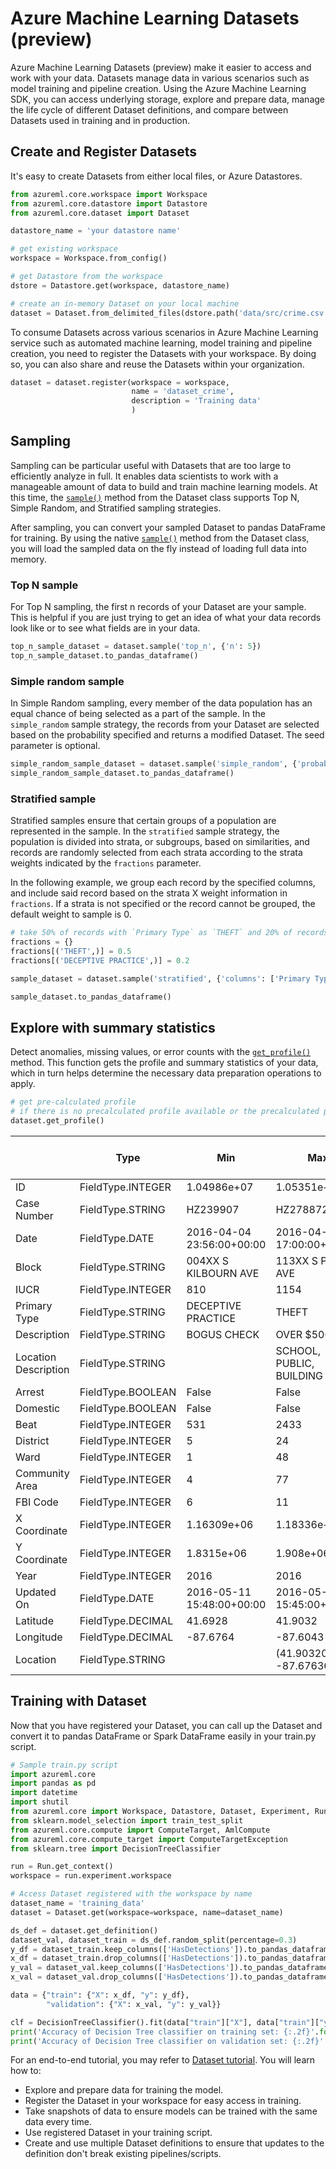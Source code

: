 # Azure Machine Learning Datasets (preview)

Azure Machine Learning Datasets (preview) make it easier to access and work with your data. Datasets manage data in various scenarios such as model training and pipeline creation. Using the Azure Machine Learning SDK, you can access underlying storage, explore and prepare data, manage the life cycle of different Dataset definitions, and compare between Datasets used in training and in production.

## Create and Register Datasets

It's easy to create Datasets from either local files, or Azure Datastores.

```Python
from azureml.core.workspace import Workspace
from azureml.core.datastore import Datastore
from azureml.core.dataset import Dataset

datastore_name = 'your datastore name'

# get existing workspace
workspace = Workspace.from_config()

# get Datastore from the workspace
dstore = Datastore.get(workspace, datastore_name)

# create an in-memory Dataset on your local machine
dataset = Dataset.from_delimited_files(dstore.path('data/src/crime.csv'))
```

To consume Datasets across various scenarios in Azure Machine Learning service such as automated machine learning, model training and pipeline creation, you need to register the Datasets with your workspace. By doing so, you can also share and reuse the Datasets within your organization.

```Python
dataset = dataset.register(workspace = workspace,
                           name = 'dataset_crime',
                           description = 'Training data'
                           )
```

## Sampling

Sampling can be particular useful with Datasets that are too large to efficiently analyze in full. It enables data scientists to work with a manageable amount of data to build and train machine learning models. At this time, the [`sample()`](https://docs.microsoft.com//python/api/azureml-core/azureml.core.dataset(class)?view=azure-ml-py#sample-sample-strategy--arguments-) method from the Dataset class supports Top N, Simple Random, and Stratified sampling strategies.

After sampling, you can convert your sampled Dataset to pandas DataFrame for training. By using  the native [`sample()`](https://docs.microsoft.com//python/api/azureml-core/azureml.core.dataset(class)?view=azure-ml-py#sample-sample-strategy--arguments-) method from the Dataset class, you will load the sampled data on the fly instead of loading full data into memory.

### Top N sample

For Top N sampling, the first n records of your Dataset are your sample. This is helpful if you are just trying  to get an idea of what your data records look like or to see what fields are in your data.

```Python
top_n_sample_dataset = dataset.sample('top_n', {'n': 5})
top_n_sample_dataset.to_pandas_dataframe()
```

### Simple random sample

In Simple Random sampling, every member of the data population has an equal chance of being selected as a part of the sample. In the `simple_random` sample strategy, the records from your Dataset are selected based on the probability specified and returns a modified Dataset. The seed parameter is optional.

```Python
simple_random_sample_dataset = dataset.sample('simple_random', {'probability':0.3, 'seed': seed})
simple_random_sample_dataset.to_pandas_dataframe()
```

### Stratified sample

Stratified samples ensure that certain groups of a population are represented in the sample. In the `stratified` sample strategy, the population is divided into strata, or subgroups, based on similarities, and records are randomly selected from each strata according to the strata weights indicated by the `fractions` parameter.

In the following example, we group each record by the specified columns, and include said record based on the strata X weight information in `fractions`. If a strata is not specified or the record cannot be grouped, the default weight to sample is 0.

```Python
# take 50% of records with `Primary Type` as `THEFT` and 20% of records with `Primary Type` as `DECEPTIVE PRACTICE` into sample Dataset
fractions = {}
fractions[('THEFT',)] = 0.5
fractions[('DECEPTIVE PRACTICE',)] = 0.2

sample_dataset = dataset.sample('stratified', {'columns': ['Primary Type'], 'fractions': fractions, 'seed': seed})

sample_dataset.to_pandas_dataframe()
```

## Explore with summary statistics

 Detect anomalies, missing values, or error counts with the [`get_profile()`](https://docs.microsoft.com/python/api/azureml-core/azureml.core.dataset.dataset?view=azure-ml-py#get-profile-arguments-none--generate-if-not-exist-true--workspace-none--compute-target-none-) method. This function gets the profile and summary statistics of your data, which in turn helps determine the necessary data preparation operations to apply.

```Python
# get pre-calculated profile
# if there is no precalculated profile available or the precalculated profile is not up-to-date, this method will generate a new profile of the Dataset
dataset.get_profile()
```

||Type|Min|Max|Count|Missing Count|Not Missing Count|Percent missing|Error Count|Empty count|0.1% Quantile|1% Quantile|5% Quantile|25% Quantile|50% Quantile|75% Quantile|95% Quantile|99% Quantile|99.9% Quantile|Mean|Standard Deviation|Variance|Skewness|Kurtosis
-|----|---|---|-----|-------------|-----------------|---------------|-----------|-----------|-------------|-----------|-----------|------------|------------|------------|------------|------------|--------------|----|------------------|--------|--------|--------
ID|FieldType.INTEGER|1.04986e+07|1.05351e+07|10.0|0.0|10.0|0.0|0.0|0.0|1.04986e+07|1.04992e+07|1.04986e+07|1.05166e+07|1.05209e+07|1.05259e+07|1.05351e+07|1.05351e+07|1.05351e+07|1.05195e+07|12302.7|1.51358e+08|-0.495701|-1.02814
Case Number|FieldType.STRING|HZ239907|HZ278872|10.0|0.0|10.0|0.0|0.0|0.0||||||||||||||
Date|FieldType.DATE|2016-04-04 23:56:00+00:00|2016-04-15 17:00:00+00:00|10.0|0.0|10.0|0.0|0.0|0.0||||||||||||||
Block|FieldType.STRING|004XX S KILBOURN AVE|113XX S PRAIRIE AVE|10.0|0.0|10.0|0.0|0.0|0.0||||||||||||||
IUCR|FieldType.INTEGER|810|1154|10.0|0.0|10.0|0.0|0.0|0.0|810|850|810|890|1136|1153|1154|1154|1154|1058.5|137.285|18847.2|-0.785501|-1.3543
Primary Type|FieldType.STRING|DECEPTIVE PRACTICE|THEFT|10.0|0.0|10.0|0.0|0.0|0.0||||||||||||||
Description|FieldType.STRING|BOGUS CHECK|OVER $500|10.0|0.0|10.0|0.0|0.0|0.0||||||||||||||
Location Description|FieldType.STRING||SCHOOL, PUBLIC, BUILDING|10.0|0.0|10.0|0.0|0.0|1.0||||||||||||||
Arrest|FieldType.BOOLEAN|False|False|10.0|0.0|10.0|0.0|0.0|0.0||||||||||||||
Domestic|FieldType.BOOLEAN|False|False|10.0|0.0|10.0|0.0|0.0|0.0||||||||||||||
Beat|FieldType.INTEGER|531|2433|10.0|0.0|10.0|0.0|0.0|0.0|531|531|531|614|1318.5|1911|2433|2433|2433|1371.1|692.094|478994|0.105418|-1.60684
District|FieldType.INTEGER|5|24|10.0|0.0|10.0|0.0|0.0|0.0|5|5|5|6|13|19|24|24|24|13.5|6.94822|48.2778|0.0930109|-1.62325
Ward|FieldType.INTEGER|1|48|10.0|0.0|10.0|0.0|0.0|0.0|1|5|1|9|22.5|40|48|48|48|24.5|16.2635|264.5|0.173723|-1.51271
Community Area|FieldType.INTEGER|4|77|10.0|0.0|10.0|0.0|0.0|0.0|4|8.5|4|24|37.5|71|77|77|77|41.2|26.6366|709.511|0.112157|-1.73379
FBI Code|FieldType.INTEGER|6|11|10.0|0.0|10.0|0.0|0.0|0.0|6|6|6|6|11|11|11|11|11|9.4|2.36643|5.6|-0.702685|-1.59582
X Coordinate|FieldType.INTEGER|1.16309e+06|1.18336e+06|10.0|7.0|3.0|0.7|0.0|0.0|1.16309e+06|1.16309e+06|1.16309e+06|1.16401e+06|1.16678e+06|1.17921e+06|1.18336e+06|1.18336e+06|1.18336e+06|1.17108e+06|10793.5|1.165e+08|0.335126|-2.33333
Y Coordinate|FieldType.INTEGER|1.8315e+06|1.908e+06|10.0|7.0|3.0|0.7|0.0|0.0|1.8315e+06|1.8315e+06|1.8315e+06|1.83614e+06|1.85005e+06|1.89352e+06|1.908e+06|1.908e+06|1.908e+06|1.86319e+06|39905.2|1.59243e+09|0.293465|-2.33333
Year|FieldType.INTEGER|2016|2016|10.0|0.0|10.0|0.0|0.0|0.0|2016|2016|2016|2016|2016|2016|2016|2016|2016|2016|0|0|NaN|NaN
Updated On|FieldType.DATE|2016-05-11 15:48:00+00:00|2016-05-27 15:45:00+00:00|10.0|0.0|10.0|0.0|0.0|0.0||||||||||||||
Latitude|FieldType.DECIMAL|41.6928|41.9032|10.0|7.0|3.0|0.7|0.0|0.0|41.6928|41.6928|41.6928|41.7057|41.7441|41.8634|41.9032|41.9032|41.9032|41.78|0.109695|0.012033|0.292478|-2.33333
Longitude|FieldType.DECIMAL|-87.6764|-87.6043|10.0|7.0|3.0|0.7|0.0|0.0|-87.6764|-87.6764|-87.6764|-87.6734|-87.6645|-87.6194|-87.6043|-87.6043|-87.6043|-87.6484|0.0386264|0.001492|0.344429|-2.33333
Location|FieldType.STRING||(41.903206037, -87.676361925)|10.0|0.0|10.0|0.0|0.0|7.0||||||||||||||


## Training with Dataset

Now that you have registered your Dataset, you can call up the Dataset and convert it to pandas DataFrame or Spark DataFrame easily in your train.py script.

```Python
# Sample train.py script
import azureml.core
import pandas as pd
import datetime
import shutil
from azureml.core import Workspace, Datastore, Dataset, Experiment, Run
from sklearn.model_selection import train_test_split
from azureml.core.compute import ComputeTarget, AmlCompute
from azureml.core.compute_target import ComputeTargetException
from sklearn.tree import DecisionTreeClassifier

run = Run.get_context()
workspace = run.experiment.workspace

# Access Dataset registered with the workspace by name
dataset_name = 'training_data'
dataset = Dataset.get(workspace=workspace, name=dataset_name)

ds_def = dataset.get_definition()
dataset_val, dataset_train = ds_def.random_split(percentage=0.3)
y_df = dataset_train.keep_columns(['HasDetections']).to_pandas_dataframe()
x_df = dataset_train.drop_columns(['HasDetections']).to_pandas_dataframe()
y_val = dataset_val.keep_columns(['HasDetections']).to_pandas_dataframe()
x_val = dataset_val.drop_columns(['HasDetections']).to_pandas_dataframe()

data = {"train": {"X": x_df, "y": y_df},
        "validation": {"X": x_val, "y": y_val}}

clf = DecisionTreeClassifier().fit(data["train"]["X"], data["train"]["y"])
print('Accuracy of Decision Tree classifier on training set: {:.2f}'.format(clf.score(x_df, y_df)))
print('Accuracy of Decision Tree classifier on validation set: {:.2f}'.format(clf.score(x_val, y_val)))
```

For an end-to-end tutorial, you may refer to [Dataset tutorial](datasets-tutorial.ipynb). You will learn how to:
- Explore and prepare data for training the model.
- Register the Dataset in your workspace for easy access in training.
- Take snapshots of data to ensure models can be trained with the same data every time.
- Use registered Dataset in your training script.
- Create and use multiple Dataset definitions to ensure that updates to the definition don't break existing pipelines/scripts.
